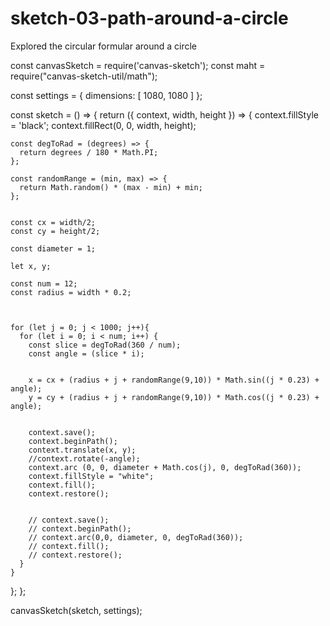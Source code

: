 # sketch-03-path-around-a-circle
Explored the circular formular around a circle


const canvasSketch = require('canvas-sketch');
const maht = require("canvas-sketch-util/math");

const settings = {
  dimensions: [ 1080, 1080 ]
};

const sketch = () => {
  return ({ context, width, height }) => {
    context.fillStyle = 'black';
    context.fillRect(0, 0, width, height);

    const degToRad = (degrees) => {
      return degrees / 180 * Math.PI;
    };

    const randomRange = (min, max) => {
      return Math.random() * (max - min) + min;
    };


    const cx = width/2;
    const cy = height/2;
    
    const diameter = 1;

    let x, y;
    
    const num = 12;
    const radius = width * 0.2;

 

    for (let j = 0; j < 1000; j++){
      for (let i = 0; i < num; i++) {
        const slice = degToRad(360 / num);
        const angle = (slice * i);
  
  
        x = cx + (radius + j + randomRange(9,10)) * Math.sin((j * 0.23) + angle);
        y = cy + (radius + j + randomRange(9,10)) * Math.cos((j * 0.23) + angle);
  
  
        context.save();
        context.beginPath();
        context.translate(x, y);
        //context.rotate(-angle);
        context.arc (0, 0, diameter + Math.cos(j), 0, degToRad(360));
        context.fillStyle = "white";
        context.fill();
        context.restore();


        // context.save();
        // context.beginPath();
        // context.arc(0,0, diameter, 0, degToRad(360));
        // context.fill();
        // context.restore();
      }
    }

  };
};

canvasSketch(sketch, settings);

